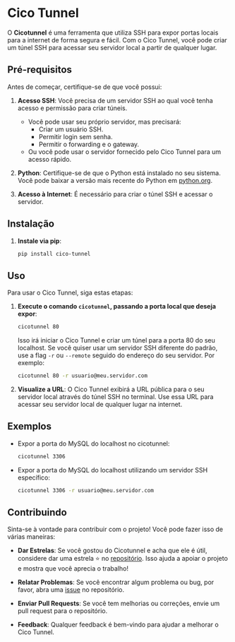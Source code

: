 # Cico Tunnel

O **Cicotunnel** é uma ferramenta que utiliza SSH para expor portas locais para a internet de forma segura e fácil. Com o Cico Tunnel, você pode criar um túnel SSH para acessar seu servidor local a partir de qualquer lugar.

## Pré-requisitos

Antes de começar, certifique-se de que você possui:

1. **Acesso SSH**: Você precisa de um servidor SSH ao qual você tenha acesso e permissão para criar túneis. 
   * Você pode usar seu próprio servidor, mas precisará:
      - Criar um usuário SSH.
      - Permitir login sem senha.
      - Permitir o forwarding e o gateway.
   * Ou você pode usar o servidor fornecido pelo Cico Tunnel para um acesso rápido.
   
2. **Python**: Certifique-se de que o Python está instalado no seu sistema. Você pode baixar a versão mais recente do Python em [python.org](https://www.python.org/).

3. **Acesso à Internet**: É necessário para criar o túnel SSH e acessar o servidor.

## Instalação

1. **Instale via pip**:

   ```bash
   pip install cico-tunnel
   ```

## Uso

Para usar o Cico Tunnel, siga estas etapas:

1. **Execute o comando `cicotunnel`, passando a porta local que deseja expor**:

   ```bash
   cicotunnel 80
   ```

   Isso irá iniciar o Cico Tunnel e criar um túnel para a porta 80 do seu localhost. 
   Se você quiser usar um servidor SSH diferente do padrão, use a flag `-r` ou `--remote` seguido do endereço do seu servidor. Por exemplo:

   ```bash
   cicotunnel 80 -r usuario@meu.servidor.com
   ```

2. **Visualize a URL**:
   O Cico Tunnel exibirá a URL pública para o seu servidor local através do túnel SSH no terminal. Use essa URL para acessar seu servidor local de qualquer lugar na internet.

## Exemplos

* Expor a porta do MySQL do localhost no cicotunnel:

  ```bash
  cicotunnel 3306
  ```

* Expor a porta do MySQL do localhost utilizando um servidor SSH específico:

  ```bash
  cicotunnel 3306 -r usuario@meu.servidor.com
  ```


## Contribuindo

Sinta-se à vontade para contribuir com o projeto! Você pode fazer isso de várias maneiras:

- **Dar Estrelas**: Se você gostou do Cicotunnel e acha que ele é útil, considere dar uma estrela ⭐ no [repositório](https://github.com/cicodevada/cico-tunnel). Isso ajuda a apoiar o projeto e mostra que você aprecia o trabalho!

- **Relatar Problemas**: Se você encontrar algum problema ou bug, por favor, abra uma [issue](https://github.com/cicodevada/cico-tunnel/issues) no repositório.

- **Enviar Pull Requests**: Se você tem melhorias ou correções, envie um pull request para o repositório.

- **Feedback**: Qualquer feedback é bem-vindo para ajudar a melhorar o Cico Tunnel.
